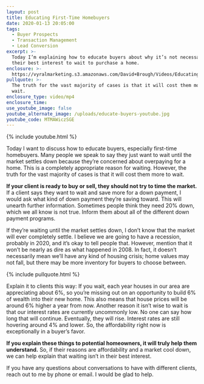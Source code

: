 ```yaml
---
layout: post
title: Educating First-Time Homebuyers
date: 2020-01-13 20:05:00
tags:
  - Buyer Prospects
  - Transaction Management
  - Lead Conversion
excerpt: >-
  Today I’m explaining how to educate buyers about why it’s not necessarily in
  their best interest to wait to purchase a home.
enclosure: >-
  https://vyralmarketing.s3.amazonaws.com/David+Brough/Videos/Educating+First-Time+Homebuyers.mp4
pullquote: >-
  The truth for the vast majority of cases is that it will cost them more to
  wait.
enclosure_type: video/mp4
enclosure_time:
use_youtube_image: false
youtube_alternate_image: /uploads/educate-buyers-youtube.jpg
youtube_code: MTMAWiczSGE
---
```


{% include youtube.html %}

Today I want to discuss how to educate buyers, especially first-time homebuyers. Many people we speak to say they just want to wait until the market settles down because they’re concerned about overpaying for a home. This is a completely appropriate reason for waiting. However, the truth for the vast majority of cases is that it will cost them more to wait.&nbsp;

**If your client is ready to buy or sell, they should not try to time the market.** If a client says they want to wait and save more for a down payment, I would ask what kind of down payment they’re saving toward. This will unearth further information. Sometimes people think they need 20% down, which we all know is not true. Inform them about all of the different down payment programs.&nbsp;

If they’re waiting until the market settles down, I don’t know that the market will ever completely settle. I believe we are going to have a recession, probably in 2020, and it’s okay to tell people that. However, mention that it won’t be nearly as dire as what happened in 2008. In fact, it doesn’t necessarily mean we’ll have any kind of housing crisis; home values may not fall, but there may be more inventory for buyers to choose between.

{% include pullquote.html %}

Explain it to clients this way: If you wait, each year houses in our area are appreciating about 6%, so you’re missing out on an opportunity to build 6% of wealth into their new home. This also means that house prices will be around 6% higher a year from now. Another reason it isn’t wise to wait is that our interest rates are currently uncommonly low. No one can say how long that will continue. Eventually, they will rise. Interest rates are still hovering around 4% and lower. So, the affordability right now is exceptionally in a buyer’s favor.&nbsp;

**If you explain these things to potential homeowners, it will truly help them understand.** So, if their reasons are affordability and a market cool down, we can help explain that waiting isn’t in their best interest.&nbsp;

If you have any questions about conversations to have with different clients, reach out to me by phone or email. I would be glad to help.